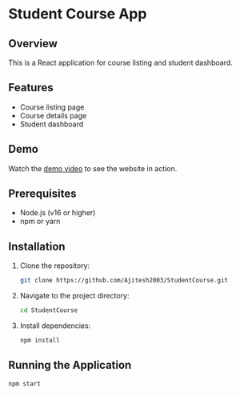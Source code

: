 # Student Course App

## Overview
This is a React application for course listing and student dashboard.

## Features
- Course listing page
- Course details page
- Student dashboard

## Demo
Watch the [demo video](https://www.loom.com/share/fca4e3525f3e4bea96ba5c9cdd969c1f?sid=09a077b4-6d1b-46d3-8e4d-0ebd5574c69e) to see the website in action.

## Prerequisites
- Node.js (v16 or higher)
- npm or yarn

## Installation
1. Clone the repository:
   ```bash
   git clone https://github.com/Ajitesh2003/StudentCourse.git
2. Navigate to the project directory:
   ```bash
   cd StudentCourse
3. Install dependencies:
   ```bash
   npm install
## Running the Application
   ```bash
   npm start

 
